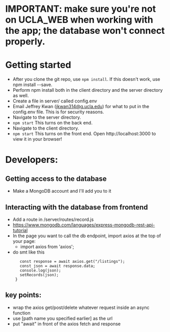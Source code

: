 # IMPORTANT: make sure you're not on UCLA_WEB when working with the app; the database won't connect properly. 

# Getting started
- After you clone the git repo, use `npm install`. If this doesn't work, use npm install --save. 
- Perform npm install both in the client directory and the server directory as well. 
- Create a file in server/ called config.env
- Email Jeffrey Kwan (jkwan314@g.ucla.edu) for what to put in the config.env file. This is for security reasons. 
- Navigate to the server directory.
- `npm start`
    This turns on the back end.
- Navigate to the client directory.
- `npm start`
    This turns on the front end.
Open http://localhost:3000 to view it in your browser!

# Developers:

## Getting access to the database
- Make a MongoDB account and I'll add you to it

## Interacting with the database from frontend
- Add a route in /server/routes/record.js
- https://www.mongodb.com/languages/express-mongodb-rest-api-tutorial
- In the page you want to call the db endpoint, import axios at the top of your page:
  - import axios from 'axios';
- do smt like this 
  ```async function getRecords() {
     const response = await axios.get("/listings");
     const json = await response.data;
     console.log(json);
     setRecords(json);
   }
## key points:
- wrap the axios get/post/delete whatever request inside an async function
- use [path name you specified earlier] as the url
- put "await" in front of the axios fetch and response
